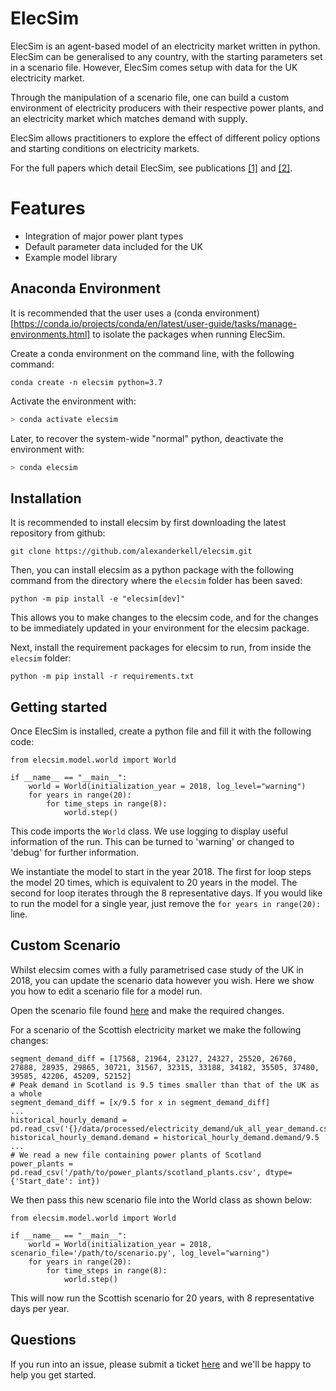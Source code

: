# ElecSim

ElecSim is an agent-based model of an electricity market written in python. ElecSim can be generalised to any country, with the starting parameters set in a scenario file. However, ElecSim comes setup with data for the UK electricity market.

Through the manipulation of a scenario file, one can build a custom environment of electricity producers with their respective power plants, and an electricity market which matches demand with supply.

ElecSim allows practitioners to explore the effect of different policy options and starting conditions on electricity markets. 

For the full papers which detail ElecSim, see publications [[1]](https://dl.acm.org/doi/10.1145/3307772.3335321) and [[2]](https://dl.acm.org/doi/10.1145/3396851.3397682).


# Features

* Integration of major power plant types
* Default parameter data included for the UK
* Example model library

## Anaconda Environment

It is recommended that the user uses a (conda environment)[https://conda.io/projects/conda/en/latest/user-guide/tasks/manage-environments.html] to isolate the packages when running ElecSim.

Create a conda environment on the command line, with the following command:

```
conda create -n elecsim python=3.7
```

Activate the environment with:

```bash
> conda activate elecsim
```

Later, to recover the system-wide "normal" python, deactivate the environment with:

```bash
> conda elecsim
```

## Installation

It is recommended to install elecsim by first downloading the latest repository from github:
```
git clone https://github.com/alexanderkell/elecsim.git
```

Then, you can install elecsim as a python package with the following command from the directory where the `elecsim` folder has been saved:

```
python -m pip install -e "elecsim[dev]"
```

This allows you to make changes to the elecsim code, and for the changes to be immediately updated in your environment for the elecsim package.

Next, install the requirement packages for elecsim to run, from inside the `elecsim` folder:

```
python -m pip install -r requirements.txt
```


## Getting started

Once ElecSim is installed, create a python file and fill it with the following code:

```
from elecsim.model.world import World 

if __name__ == "__main__":
    world = World(initialization_year = 2018, log_level="warning")
    for years in range(20):
        for time_steps in range(8):
            world.step()
```
This code imports the `World` class. We use logging to display useful information of the run. This can be turned to 'warning' or changed to 'debug' for further information.

We instantiate the model to start in the year 2018. The first for loop steps the model 20 times, which is equivalent to 20 years in the model. The second for loop iterates through the 8 representative days. If you would like to run the model for a single year, just remove the `for years in range(20):` line.

## Custom Scenario

Whilst elecsim comes with a fully parametrised case study of the UK in 2018, you can update the scenario data however you wish. Here we show you how to edit a scenario file for a model run.

Open the scenario file found [here](https://github.com/alexanderkell/elecsim/blob/master/elecsim/scenario/scenario_data.py) and make the required changes. 

For a scenario of the Scottish electricity market we make the following changes:
```
segment_demand_diff = [17568, 21964, 23127, 24327, 25520, 26760, 27888, 28935, 29865, 30721, 31567, 32315, 33188, 34182, 35505, 37480, 39585, 42206, 45209, 52152]
# Peak demand in Scotland is 9.5 times smaller than that of the UK as a whole
segment_demand_diff = [x/9.5 for x in segment_demand_diff]
...
historical_hourly_demand = pd.read_csv('{}/data/processed/electricity_demand/uk_all_year_demand.csv'.format(ROOT_DIR))
historical_hourly_demand.demand = historical_hourly_demand.demand/9.5
...
# We read a new file containing power plants of Scotland
power_plants = pd.read_csv('/path/to/power_plants/scotland_plants.csv', dtype={'Start_date': int})
```
We then pass this new scenario file into the World class as shown below:

```
from elecsim.model.world import World 

if __name__ == "__main__":
    world = World(initialization_year = 2018, scenario_file='/path/to/scenario.py', log_level="warning")
    for years in range(20):
        for time_steps in range(8):
            world.step()
```

This will now run the Scottish scenario for 20 years, with 8 representative days per year.



## Questions

If you run into an issue, please submit a ticket [here](https://github.com/alexanderkell/elecsim/issues) and we'll be happy to help you get started.
